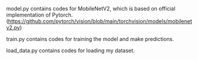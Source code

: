 model.py contains codes for MobileNetV2, which is based on official implementation of Pytorch. (https://github.com/pytorch/vision/blob/main/torchvision/models/mobilenetv2.py)

train.py contains codes for training the model and make predictions.

load_data.py contains codes for loading my dataset.
